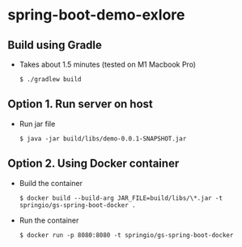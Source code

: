 # spring-boot-demo-exlore

## Build using Gradle

- Takes about 1.5 minutes (tested on M1 Macbook Pro)

  ```shell
  $ ./gradlew build
  ```

## Option 1. Run server on host

- Run jar file

  ```
  $ java -jar build/libs/demo-0.0.1-SNAPSHOT.jar
  ```

## Option 2. Using Docker container

- Build the container

  ```shell
  $ docker build --build-arg JAR_FILE=build/libs/\*.jar -t springio/gs-spring-boot-docker .
  ```

- Run the container

  ```shell
  $ docker run -p 8080:8080 -t springio/gs-spring-boot-docker
  ```
